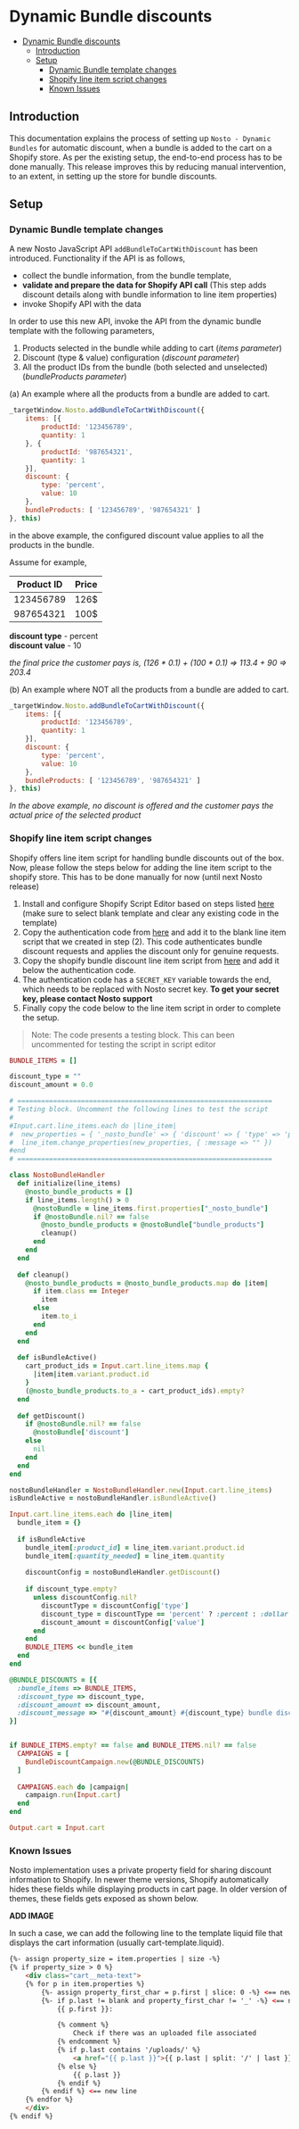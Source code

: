 # Dynamic Bundle discounts

- [Dynamic Bundle discounts](#dynamic-bundle-discounts)
  - [Introduction](#introduction)
  - [Setup](#setup)
    - [Dynamic Bundle template changes](#dynamic-bundle-template-changes)
    - [Shopify line item script changes](#shopify-line-item-script-changes)
    - [Known Issues](#known-issues)

## Introduction
This documentation explains the process of setting up `Nosto - Dynamic Bundles` for automatic discount, when a bundle is added to the cart on a Shopify store. As per the existing setup, the end-to-end process has to be done manually. This release improves this by reducing manual intervention, to an extent, in setting up the store for bundle discounts.

## Setup

### Dynamic Bundle template changes
A new Nosto JavaScript API `addBundleToCartWithDiscount` has been introduced. Functionality if the API is as follows, 
- collect the bundle information, from the bundle template, 
- **validate and prepare the data for Shopify API call** (This step adds discount details along with bundle information to line item properties)
- invoke Shopify API with the data

In order to use this new API, invoke the API from the dynamic bundle template with the following parameters,
1. Products selected in the bundle while adding to cart (_items parameter_)
2. Discount (type & value) configuration (_discount parameter_)
3. All the product IDs from the bundle (both selected and unselected) (_bundleProducts parameter_)

(a) An example where all the products from a bundle are added to cart.

```javascript
_targetWindow.Nosto.addBundleToCartWithDiscount({
    items: [{
        productId: '123456789',
        quantity: 1
    }, {
        productId: '987654321',
        quantity: 1
    }],
    discount: {
        type: 'percent',
        value: 10
    },
    bundleProducts: [ '123456789', '987654321' ]
}, this)
```
in the above example, the configured discount value applies to all the products in the bundle. <br>

Assume for example, 

| Product ID | Price |
| :-----------: | :-----: |
| 123456789 | 126$ |
| 987654321 | 100$ |

**discount type** - percent <br>
**discount value** - 10

_the final price the customer pays is, (126 * 0.1) + (100 * 0.1) => 113.4 + 90 => 203.4_

(b) An example where NOT all the products from a bundle are added to cart.

```javascript
_targetWindow.Nosto.addBundleToCartWithDiscount({
    items: [{
        productId: '123456789',
        quantity: 1
    }],
    discount: {
        type: 'percent',
        value: 10
    },
    bundleProducts: [ '123456789', '987654321' ]
}, this)
```

_In the above example, no discount is offered and the customer pays the actual price of the selected product_

### Shopify line item script changes
Shopify offers line item script for handling bundle discounts out of the box. Now, please follow the steps below for adding the line item script to the shopify store. This has to be done manually for now (until next Nosto release)
1. Install and configure Shopify Script Editor based on steps listed [here](https://help.shopify.com/en/manual/checkout-settings/script-editor/create) (make sure to select blank template and clear any existing code in the template)
2. Copy the authentication code from [here](https://github.com/ripenecommerce/shopify-ruby-sha256/blob/main/sha265.rb) and add it to the blank line item script that we created in step (2). This code authenticates bundle discount requests and applies the discount only for genuine requests.
3. Copy the shopify bundle discount line item script from [here](https://help.shopify.com/en/manual/checkout-settings/script-editor/examples/line-item-scripts#bundle-discount) and add it below the authentication code.
4. The authentication code has a `SECRET_KEY` variable towards the end, which needs to be replaced with Nosto secret key. **To get your secret key, please contact Nosto support**
5. Finally copy the code below to the line item script in order to complete the setup. 
> Note: The code presents a testing block. This can been uncommented for testing the script in script editor
   
```ruby
BUNDLE_ITEMS = []

discount_type = ""
discount_amount = 0.0

# ================================================================
# Testing block. Uncomment the following lines to test the script
#
#Input.cart.line_items.each do |line_item|
#  new_properties = { '_nosto_bundle' => { 'discount' => { 'type' => 'percent', 'value' => 10 }, 'bundle_products' => ["7513894387937", "7513894191329"] } }
#  line_item.change_properties(new_properties, { :message => "" })
#end
# ================================================================

class NostoBundleHandler
  def initialize(line_items)
    @nosto_bundle_products = []
    if line_items.length() > 0
      @nostoBundle = line_items.first.properties["_nosto_bundle"]
      if @nostoBundle.nil? == false
        @nosto_bundle_products = @nostoBundle["bundle_products"]
        cleanup()
      end
    end
  end
  
  def cleanup()
    @nosto_bundle_products = @nosto_bundle_products.map do |item| 
      if item.class == Integer
        item
      else
        item.to_i
      end
    end
  end
  
  def isBundleActive()
    cart_product_ids = Input.cart.line_items.map {
      |item|item.variant.product.id 
    }
    (@nosto_bundle_products.to_a - cart_product_ids).empty?
  end
  
  def getDiscount()
    if @nostoBundle.nil? == false
      @nostoBundle['discount']
    else
      nil
    end
  end
end

nostoBundleHandler = NostoBundleHandler.new(Input.cart.line_items)
isBundleActive = nostoBundleHandler.isBundleActive()

Input.cart.line_items.each do |line_item|
  bundle_item = {}
    
  if isBundleActive
    bundle_item[:product_id] = line_item.variant.product.id
    bundle_item[:quantity_needed] = line_item.quantity
    
    discountConfig = nostoBundleHandler.getDiscount()
    
    if discount_type.empty?  
      unless discountConfig.nil?
        discountType = discountConfig['type']
        discount_type = discountType == 'percent' ? :percent : :dollar
        discount_amount = discountConfig['value']
      end
    end
    BUNDLE_ITEMS << bundle_item
  end
end

@BUNDLE_DISCOUNTS = [{
  :bundle_items => BUNDLE_ITEMS,
  :discount_type => discount_type,
  :discount_amount => discount_amount,
  :discount_message => "#{discount_amount} #{discount_type} bundle discount!"
}]


if BUNDLE_ITEMS.empty? == false and BUNDLE_ITEMS.nil? == false
  CAMPAIGNS = [
    BundleDiscountCampaign.new(@BUNDLE_DISCOUNTS)
  ]
  
  CAMPAIGNS.each do |campaign|
    campaign.run(Input.cart)
  end
end

Output.cart = Input.cart
```

### Known Issues
Nosto implementation uses a private property field for sharing discount information to Shopify. In newer theme versions, Shopify automatically hides these fields while displaying products in cart page. In older version of themes, these fields gets exposed as shown below.

__ADD IMAGE__

In such a case, we can add the following line to the template liquid file that displays the cart information (usually cart-template.liquid). 

```html
{%- assign property_size = item.properties | size -%}
{% if property_size > 0 %}
    <div class="cart__meta-text">
    {% for p in item.properties %}
        {%- assign property_first_char = p.first | slice: 0 -%} <== new line
        {%- if p.last != blank and property_first_char != '_' -%} <== new line
            {{ p.first }}:

            {% comment %}
                Check if there was an uploaded file associated
            {% endcomment %}
            {% if p.last contains '/uploads/' %}
                <a href="{{ p.last }}">{{ p.last | split: '/' | last }}</a>
            {% else %}
                {{ p.last }}
            {% endif %}
        {% endif %} <== new line
    {% endfor %}
    </div>
{% endif %}
```